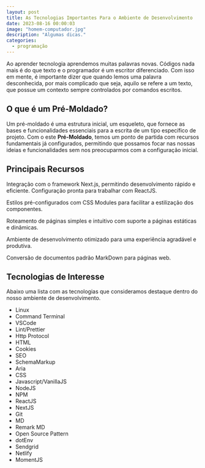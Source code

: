 ```yaml
---
layout: post
title: As Tecnologias Importantes Para o Ambiente de Desenvolvimento
date: 2023-08-16 00:00:03
image: "homem-computador.jpg"
description: "Algumas dicas."
categories:
  - programação
---
```


Ao aprender tecnologia aprendemos muitas palavras novas. Códigos nada mais é do que texto e o programador é um escritor diferenciado. Com isso em mente, é importante dizer que quando lemos uma palavra desconhecida, por mais complicado que seja, aquilo se refere a um texto, que possue um contexto sempre controlados por comandos escritos.

## O que é um Pré-Moldado?

Um pré-moldado é uma estrutura inicial, um esqueleto, que fornece as bases e funcionalidades essenciais para a escrita de um tipo específico de projeto. Com o este **Pré-Moldado**, temos um ponto de partida com recursos fundamentais já configurados, permitindo que possamos focar nas nossas ideias e funcionalidades sem nos preocuparmos com a configuração inicial.

## Principais Recursos

Integração com o framework Next.js, permitindo desenvolvimento rápido e eficiente.
Configuração pronta para trabalhar com ReactJS.

Estilos pré-configurados com CSS Modules para facilitar a estilização dos componentes.

Roteamento de páginas simples e intuitivo com suporte a páginas estáticas e dinâmicas.

Ambiente de desenvolvimento otimizado para uma experiência agradável e produtiva.

Conversão de documentos padrão MarkDown para páginas web.

## Tecnologias de Interesse

Abaixo uma lista com as tecnologias que consideramos destaque dentro do nosso ambiente de desenvolvimento.

- Linux
- Command Terminal
- VSCode
- Lint/Prettier
- Http Protocol
- HTML
- Cookies
- SEO
- SchemaMarkup
- Aria
- CSS
- Javascript/VanillaJS
- NodeJS
- NPM
- ReactJS
- NextJS
- Git
- MD
- Remark MD
- Open Source Pattern
- dotEnv
- Sendgrid
- Netlify
- MomentJS
